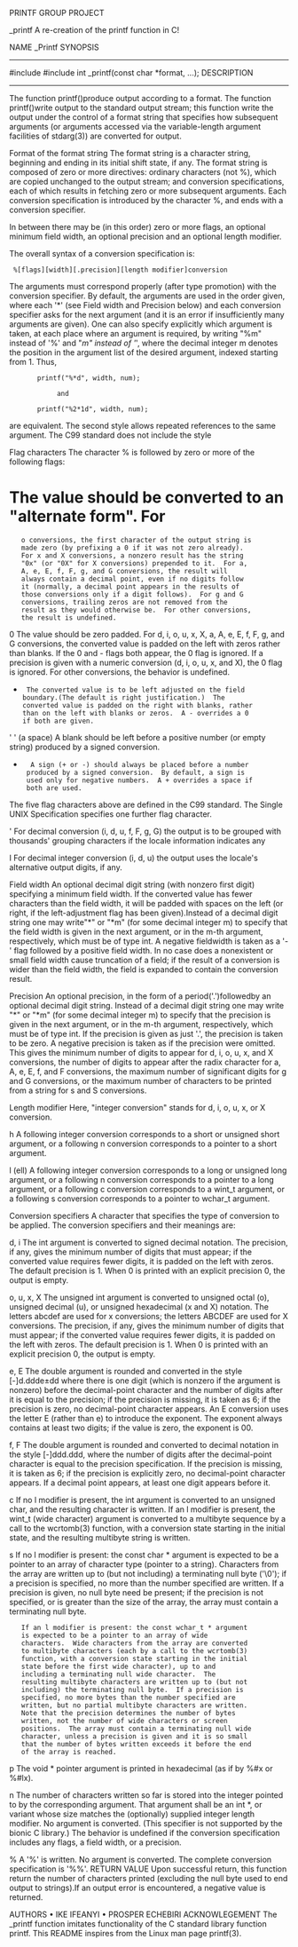 PRINTF GROUP PROJECT

_printf
	A re-creation of the printf function in C!

NAME
       _Printf
SYNOPSIS
<hr>
	#include <stdio.h>
	#include <stdarg.h>
	int _printf(const char *format, ...);
DESCRIPTION
<hr>
The function printf()produce output according to a format. The function printf()write output to the standard output stream;
this function write the output under the control of a format string that specifies how subsequent arguments (or arguments accessed via the variable-length argument facilities of stdarg(3)) are converted for output.

Format of the format string
The format string is a character string, beginning and ending in its initial shift state, if any.  The format string is composed of zero or more directives: ordinary characters (not %), which are copied unchanged to the output stream; and conversion specifications, each of which results in fetching zero or more subsequent arguments.  Each conversion specification is introduced by the character %, and ends with a conversion specifier.

In between there may be (in this order) zero or more flags, an optional minimum field width, an optional precision and an optional length modifier.

The overall syntax of a conversion specification is:

     %[flags][width][.precision][length modifier]conversion

The arguments must correspond properly (after type promotion) with the conversion specifier.  By default, the arguments are used in the order given, where each '*' (see Field width and Precision below) and each conversion specifier asks for the next argument (and it is an error if insufficiently many arguments are given). One can also specify explicitly which argument is taken, at each place where an argument is required, by writing "%m" instead of '%' and "*m" instead of '*', where the decimal integer m denotes the position in the argument list of the desired argument, indexed starting from 1.  Thus,

           printf("%*d", width, num);

			    and

           printf("%2*1d", width, num);

are equivalent.  The second style allows repeated references to the same argument.  The C99 standard does not include the style



Flag characters
The character % is followed by zero or more of the following flags:

#      The value should be converted to an "alternate form". For
       o conversions, the first character of the output string is
       made zero (by prefixing a 0 if it was not zero already).
       For x and X conversions, a nonzero result has the string
       "0x" (or "0X" for X conversions) prepended to it.  For a,
       A, e, E, f, F, g, and G conversions, the result will
       always contain a decimal point, even if no digits follow
       it (normally, a decimal point appears in the results of
       those conversions only if a digit follows).  For g and G
       conversions, trailing zeros are not removed from the
       result as they would otherwise be.  For other conversions,
       the result is undefined.

0      The value should be zero padded.  For d, i, o, u, x, X, a,
       A, e, E, f, F, g, and G conversions, the converted value
       is padded on the left with zeros rather than blanks.  If
       the 0 and - flags both appear, the 0 flag is ignored.  If
       a precision is given with a numeric conversion (d, i, o,
       u, x, and X), the 0 flag is ignored.  For other
       conversions, the behavior is undefined.

 -      The converted value is to be left adjusted on the field
       boundary.(The default is right justification.)  The
       converted value is padded on the right with blanks, rather
       than on the left with blanks or zeros.  A - overrides a 0
       if both are given.

' '     (a space) A blank should be left before a positive number
       (or empty string) produced by a signed conversion.

+       A sign (+ or -) should always be placed before a number
       produced by a signed conversion.  By default, a sign is
       used only for negative numbers.  A + overrides a space if
       both are used.

The five flag characters above are defined in the C99 standard.
The Single UNIX Specification specifies one further flag character.

 '      For decimal conversion (i, d, u, f, F, g, G) the output is
       to be grouped with thousands' grouping characters if the
       locale information indicates any


I      For decimal integer conversion (i, d, u) the output uses
       the locale's alternative output digits, if any.

Field width
  An optional decimal digit string (with nonzero first digit)
  specifying a minimum field width. If the converted value has
  fewer characters than the field width, it will be padded with
  spaces on the left (or right, if the left-adjustment flag has
  been given).Instead of a decimal digit string one may write"*"
  or "*m" (for some decimal integer m) to specify that the field
  width is given in the next argument, or in the m-th argument,
  respectively, which must be of type int. A negative fieldwidth
 is taken as a '-' flag followed by a positive field width. In no
 case does a nonexistent or small field width cause truncation of
 a field; if the result of a conversion is wider than the field
 width, the field is expanded to contain the conversion result.

Precision
 An optional precision, in the form of a period('.')followedby
 an optional decimal digit string.  Instead of a decimal digit
 string one may write "*" or "*m" (for some decimal integer m) to
 specify that the precision is given in the next argument, or in
 the m-th argument, respectively, which must be of type int.  If
 the precision is given as just '.', the precision is taken to be
 zero. A negative precision is taken as if the precision were
 omitted. This gives the minimum number of digits to appear for
 d, i, o, u, x, and X conversions, the number of digits to appear
 after the radix character for a, A, e, E, f, and F conversions,
 the maximum number of significant digits for g and G conversions,
 or the maximum number of characters to be printed from a string
 for s and S conversions.

Length modifier
 Here, "integer conversion" stands for d, i, o, u, x, or X
 conversion.

 h      A following integer conversion corresponds to a short or
        unsigned short argument, or a following n conversion
        corresponds to a pointer to a short argument.

 l     (ell) A following integer conversion corresponds to a long
        or unsigned long argument, or a following n conversion
        corresponds to a pointer to a long argument, or a
        following c conversion corresponds to a wint_t argument,
        or a following s conversion corresponds to a pointer to
        wchar_t argument.

Conversion specifiers
  A character that specifies the type of conversion to be applied.
  The conversion specifiers and their meanings are:

d, i     The int argument is converted to signed decimal notation.
        The precision, if any, gives the minimum number of digits
        that must appear; if the converted value requires fewer
        digits, it is padded on the left with zeros.  The default
        precision is 1.  When 0 is printed with an explicit
        precision 0, the output is empty.

o, u, x, X
        The unsigned int argument is converted to unsigned octal
        (o), unsigned decimal (u), or unsigned hexadecimal (x and
        X) notation.  The letters abcdef are used for x
        conversions; the letters ABCDEF are used for X
        conversions.  The precision, if any, gives the minimum
        number of digits that must appear; if the converted value
        requires fewer digits, it is padded on the left with
        zeros.  The default precision is 1.  When 0 is printed
        with an explicit precision 0, the output is empty.

e, E     The double argument is rounded and converted in the style
       [-]d.ddde±dd where there is one digit (which is nonzero if
        the argument is nonzero) before the decimal-point
        character and the number of digits after it is equal to
       the precision; if the precision is missing, it is taken as
        6; if the precision is zero, no decimal-point character
        appears.  An E conversion uses the letter E (rather than
        e) to introduce the exponent.  The exponent always
        contains at least two digits; if the value is zero, the
        exponent is 00.

f, F    The double argument is rounded and converted to decimal
        notation in the style [-]ddd.ddd, where the number of
        digits after the decimal-point character is equal to the
        precision specification.  If the precision is missing, it
        is taken as 6; if the precision is explicitly zero, no
        decimal-point character appears.  If a decimal point
        appears, at least one digit appears before it.

c        If no l modifier is present, the int argument is converted
        to an unsigned char, and the resulting character is
        written.  If an l modifier is present, the wint_t (wide
        character) argument is converted to a multibyte sequence
        by a call to the wcrtomb(3) function, with a conversion
        state starting in the initial state, and the resulting
        multibyte string is written.

s      If no l modifier is present: the const char * argument is
       expected to be a pointer to an array of character type
       (pointer to a string).  Characters from the array are
       written up to (but not including) a terminating null byte
       ('\0'); if a precision is specified, no more than the
       number specified are written.  If a precision is given, no
       null byte need be present; if the precision is not
       specified, or is greater than the size of the array, the
       array must contain a terminating null byte.

       If an l modifier is present: the const wchar_t * argument
       is expected to be a pointer to an array of wide
       characters.  Wide characters from the array are converted
       to multibyte characters (each by a call to the wcrtomb(3)
       function, with a conversion state starting in the initial
       state before the first wide character), up to and
       including a terminating null wide character.  The
       resulting multibyte characters are written up to (but not
       including) the terminating null byte.  If a precision is
       specified, no more bytes than the number specified are
       written, but no partial multibyte characters are written.
       Note that the precision determines the number of bytes
       written, not the number of wide characters or screen
       positions.  The array must contain a terminating null wide
       character, unless a precision is given and it is so small
       that the number of bytes written exceeds it before the end
       of the array is reached.

 p      The void * pointer argument is printed in hexadecimal (as
       if by %#x or %#lx).

n      The number of characters written so far is stored into the
       integer pointed to by the corresponding argument.  That
       argument shall be an int *, or variant whose size matches
       the (optionally) supplied integer length modifier.  No
       argument is converted.  (This specifier is not supported
       by the bionic C library.)  The behavior is undefined if
       the conversion specification includes any flags, a field
       width, or a precision.

 %      A '%' is written.  No argument is converted.  The complete
       conversion specification is '%%'.
RETURN VALUE
Upon successful return, this function return the number of
characters printed (excluding the null byte used to end output to
strings).If an output error is encountered, a negative value is returned.

AUTHORS
•	IKE IFEANYI
•	PROSPER ECHEBIRI
 ACKNOWLEGEMENT
The _printf function imitates functionality of the C standard library function printf. This README inspires from the Linux man page printf(3).


